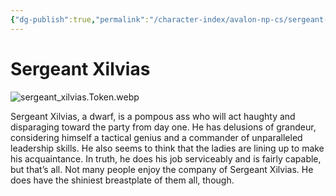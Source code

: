```yaml
---
{"dg-publish":true,"permalink":"/character-index/avalon-np-cs/sergeant-xilvias/","title":"Sergeant Xilvias","tags":["JournalEntryPage"]}
---
```


# Sergeant Xilvias
![sergeant_xilvias.Token.webp](/img/user/Voidbound%20token%20images/sergeant_xilvias.Token.webp)

Sergeant Xilvias, a dwarf, is a pompous ass who will act haughty and disparaging toward the party from day one. He has delusions of grandeur, considering himself a tactical genius and a commander of unparalleled leadership skills. He also seems to think that the ladies are lining up to make his acquaintance. In truth, he does his job serviceably and is fairly capable, but that’s all. Not many people enjoy the company of Sergeant Xilvias. He does have the shiniest breastplate of them all, though.